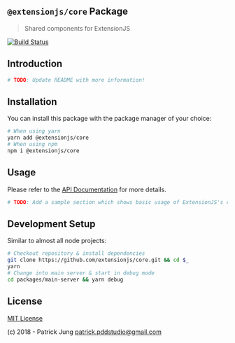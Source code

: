 ## `@extensionjs/core` Package

> Shared components for ExtensionJS

[![Build Status](https://travis-ci.org/extensionjs/core.svg?branch=develop)](https://travis-ci.org/extensionjs/core)

## Introduction

```sh
# TODO: Update README with more information!
```

## Installation

You can install this package with the package manager of your choice:

```sh
# When using yarn
yarn add @extensionjs/core
# When using npm
npm i @extensionjs/core
```

## Usage

Please refer to the [API Documentation](https://extensionjs.github.io/core/) for more details.

```sh
# TODO: Add a sample section which shows basic usage of ExtensionJS's core-package.
```

## Development Setup

Similar to almost all node projects:

```sh
# Checkout repository & install dependencies
git clone https://github.com/extensionjs/core.git && cd $_
yarn
# Change into main server & start in debug mode
cd packages/main-server && yarn debug
```

## License

[MIT License](./LICENSE)

  (c) 2018 - Patrick Jung <patrick.pddstudio@gmail.com>
